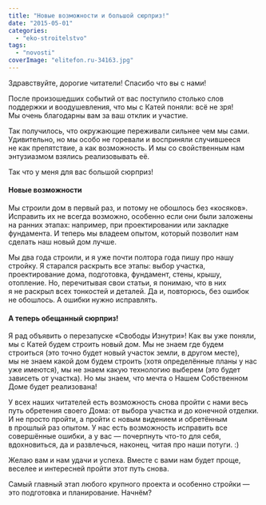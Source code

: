 ```yaml
---
title: "Новые возможности и большой сюрприз!"
date: "2015-05-01"
categories: 
  - "eko-stroitelstvo"
tags: 
  - "novosti"
coverImage: "elitefon.ru-34163.jpg"
---
```


Здравствуйте, дорогие читатели! Спасибо что вы с нами!

После произошедших событий от вас поступило столько слов поддержки и воодушевления, что мы с Катей поняли: всё не зря! Мы очень благодарны вам за ваш отклик и участие.

Так получилось, что окружающие переживали сильнее чем мы сами. Удивительно, но мы особо не горевали и восприняли случившееся не как препятствие, а как возможность. И мы со свойственным нам энтузиазмом взялись реализовывать её.

Так что у меня для вас большой сюрприз!

#### Новые возможности

Мы строили дом в первый раз, и потому не обошлось без «косяков». Исправить их не всегда возможно, особенно если они были заложены на ранних этапах: например, при проектировании или закладке фундамента. И теперь мы владеем опытом, который позволит нам сделать наш новый дом лучше.

Мы два года строили, и я уже почти полтора года пишу про нашу стройку. Я старался раскрыть все этапы: выбор участка, проектирование дома, подготовка, фундамент, стены, крышу, отопление. Но, перечитывая свои статьи, я понимаю, что в них я не раскрыл всех тонкостей и деталей. Да и, повторюсь, без ошибок не обошлось. А ошибки нужно исправлять.

#### А теперь обещанный сюрприз!

Я рад объявить о перезапуске «Свободы Изнутри»! Как вы уже поняли, мы с Катей будем строить новый дом. Мы не знаем где будем строиться (это точно будет новый участок земли, в другом месте), мы не знаем какой дом будем строить (хотя определённые планы у нас уже имеются), мы не знаем какую технологию выберем (это будет зависеть от участка). Но мы знаем, что мечта о Нашем Собственном Доме будет реализована!

У всех наших читателей есть возможность снова пройти с нами весь путь обретения своего Дома: от выбора участка и до конечной отделки. И не просто пройти, а пройти с новым видением и обретённым в прошлый раз опытом. У нас есть возможность исправить все совершённые ошибки, а у вас — почерпнуть что-то для себя, вдохновиться, да и развлечься, наконец, читая про наши потуги. :)

Желаю вам и нам удачи и успеха. Вместе с вами нам будет проще, веселее и интересней пройти этот путь снова.

Самый главный этап любого крупного проекта и особенно стройки — это подготовка и планирование. Начнём?

